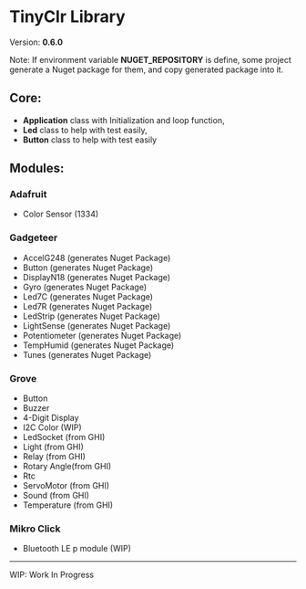 # TinyClr Library
Version: __0.6.0__

Note: If environment variable __NUGET_REPOSITORY__ is define, some project generate a Nuget package for them, and copy generated package into it.

## Core:
- __Application__ class with Initialization and loop function,
- __Led__ class to help with test easily,
- __Button__ class to help with test easily

## Modules:

### Adafruit
- Color Sensor (1334)


### Gadgeteer
- AccelG248 (generates Nuget Package)
- Button (generates Nuget Package)
- DisplayN18 (generates Nuget Package)
- Gyro (generates Nuget Package)
- Led7C (generates Nuget Package)
- Led7R (generates Nuget Package)
- LedStrip (generates Nuget Package)
- LightSense (generates Nuget Package)
- Potentiometer (generates Nuget Package)
- TempHumid (generates Nuget Package)
- Tunes (generates Nuget Package)

### Grove
- Button 
- Buzzer
- 4-Digit Display
- I2C Color (WIP)
- LedSocket (from GHI)
- Light (from GHI)
- Relay (from GHI)
- Rotary Angle(from GHI)
- Rtc
- ServoMotor (from GHI)
- Sound (from GHI)
- Temperature (from GHI)


### Mikro Click
- Bluetooth LE p module (WIP)

***
WIP: Work In Progress
